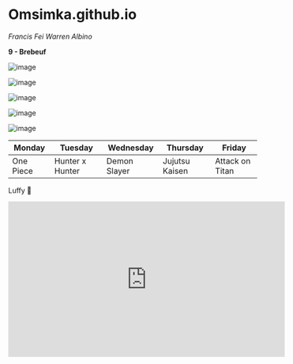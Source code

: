 # Omsimka.github.io
*Francis Fei Warren Albino*

**9 - Brebeuf**

![image](https://user-images.githubusercontent.com/122419321/212209524-f17d8b9e-93c2-4076-ad1d-1c42119b6a6f.png)

![image](https://user-images.githubusercontent.com/122419321/212210932-3651fd6b-b9bb-4fa9-a69d-b2c61664f854.png)

![image](https://user-images.githubusercontent.com/122419321/212211028-5dc667dc-9115-4455-b481-4b9350ef393b.png)

![image](https://user-images.githubusercontent.com/122419321/212211073-456aa38f-2f87-4c7e-b2a8-bede0f5a803b.png)

![image](https://user-images.githubusercontent.com/122419321/212211150-26aa94eb-ca78-4730-a4ea-f181f5552b1c.png)

| Monday | Tuesday | Wednesday| Thursday | Friday |
|--------|---------|----------|----------|--------|
| One Piece | Hunter x Hunter| Demon Slayer | Jujutsu Kaisen | Attack on Titan |

Luffy 🥶

<iframe width="560" height="315" src="https://www.youtube.com/embed/qZFlu6EHFL4" title="YouTube video player" frameborder="0" allow="accelerometer; autoplay; clipboard-write; encrypted-media; gyroscope; picture-in-picture; web-share" allowfullscreen></iframe>
